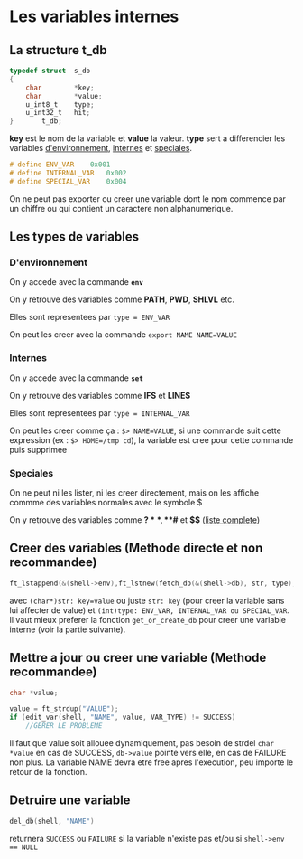 # Les variables internes
## La structure t_db
```C
typedef struct	s_db
{
	char		*key;
	char		*value;
	u_int8_t	type;
	u_int32_t	hit;
}		t_db;
```
**key** est le nom de la variable et **value** la valeur.
**type** sert a differencier les variables [d'environnement](#denvironnement), [internes](#internes) et [speciales](#speciales).
```C
# define ENV_VAR	0x001
# define INTERNAL_VAR	0x002
# define SPECIAL_VAR	0x004
```
On ne peut pas exporter ou creer une variable dont le nom commence par un chiffre ou qui contient un caractere non alphanumerique.
## Les types de variables
### D'environnement
On y accede avec la commande **`env`**

On y retrouve des variables comme **PATH**, **PWD**, **SHLVL** etc.

Elles sont representees par `type = ENV_VAR`

On peut les creer avec la commande `export NAME NAME=VALUE`
### Internes
On y accede avec la commande **`set`**

On y retrouve des variables comme **IFS** et **LINES**

Elles sont representees par `type = INTERNAL_VAR`

On peut les creer comme ça : `$> NAME=VALUE`, si une commande suit cette expression (ex : `$> HOME=/tmp cd`),
la variable est cree pour cette commande puis supprimee
### Speciales
On ne peut ni les lister, ni les creer directement, mais on les affiche commme des variables normales avec le symbole $

On y retrouve des variables comme **$?**, **$#** et **$$** 
([liste complete](https://www.gnu.org/software/bash/manual/html_node/Special-Parameters.html))
## Creer des variables (Methode directe et non recommandee)
```C
ft_lstappend(&(shell->env),ft_lstnew(fetch_db(&(shell->db), str, type), sizeof(t_db)));
```

avec `(char*)str: key=value` ou juste `str: key` (pour creer la variable sans lui affecter de value) 
et `(int)type: ENV_VAR, INTERNAL_VAR ou SPECIAL_VAR`. Il vaut mieux preferer la fonction `get_or_create_db` 
pour creer une variable interne (voir la partie suivante).
## Mettre a jour ou creer une variable (Methode recommandee)
```C
char *value;

value = ft_strdup("VALUE");
if (edit_var(shell, "NAME", value, VAR_TYPE) != SUCCESS)
	//GERER LE PROBLEME
```
Il faut que value soit allouee dynamiquement, pas besoin de strdel `char *value` en cas de SUCCESS, `db->value` pointe vers elle, en cas de FAILURE non plus.
La variable NAME devra etre free apres l'execution, peu importe le retour de la fonction.
## Detruire une variable
```C
del_db(shell, "NAME")
```
returnera `SUCCESS` ou `FAILURE` si la variable n'existe pas et/ou si `shell->env == NULL`
